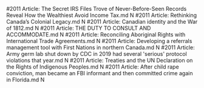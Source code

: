 #2011
Article: The Secret IRS Files Trove of Never-Before-Seen Records Reveal How the Wealthiest Avoid Income Tax.md N
#2011
Article: Rethinking Canada’s Colonial Legacy.md N
#2011
Article: Canadian identity and the War of 1812.md N
#2011
Article: THE DUTY TO CONSULT AND ACCOMMODATE.md N
#2011
Article: Reconciling Aboriginal Rights with International Trade Agreements.md N
#2011
Article: Developing a referrals management tool with First Nations in northern Canada.md N
#2011
Article: Army germ lab shut down by CDC in 2019 had several 'serious' protocol violations that year.md N
#2011
Article: Treaties and the UN Declaration on the Rights of Indigenous Peoples.md N
#2011
Article: After child rape conviction, man became an FBI informant and then committed crime again in Florida.md N
